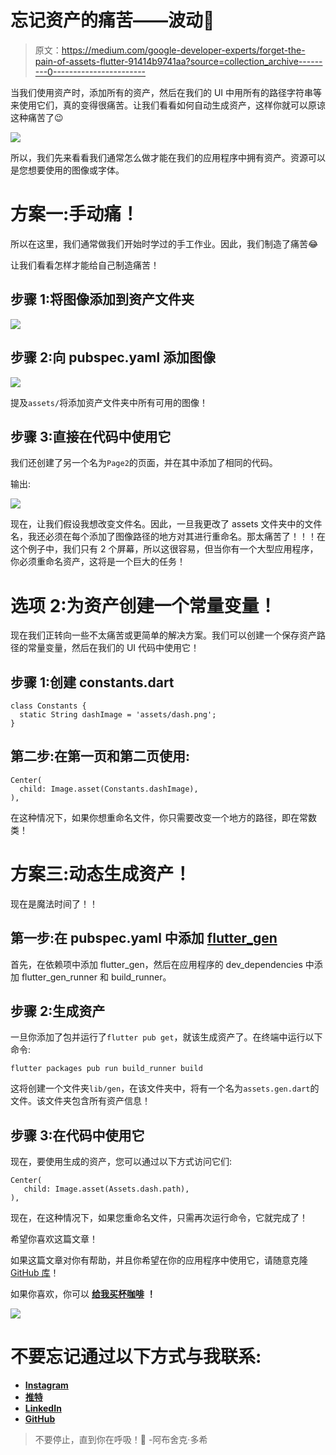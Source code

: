 # 忘记资产的痛苦——波动💙

> 原文：<https://medium.com/google-developer-experts/forget-the-pain-of-assets-flutter-91414b9741aa?source=collection_archive---------0----------------------->

当我们使用资产时，添加所有的资产，然后在我们的 UI 中用所有的路径字符串等来使用它们，真的变得很痛苦。让我们看看如何自动生成资产，这样你就可以原谅这种痛苦了😉

![](img/58c3e13e3e32709c8c12ad2b8754f266.png)

所以，我们先来看看我们通常怎么做才能在我们的应用程序中拥有资产。资源可以是您想要使用的图像或字体。

# 方案一:手动痛！

所以在这里，我们通常做我们开始时学过的手工作业。因此，我们制造了痛苦😂

让我们看看怎样才能给自己制造痛苦！

## 步骤 1:将图像添加到资产文件夹

![](img/8164cf04be3a518a9b72a253860b59b8.png)

## 步骤 2:向 pubspec.yaml 添加图像

![](img/6566fdfebe4c62bc1b806da8bd8b7fa1.png)

提及`assets/`将添加资产文件夹中所有可用的图像！

## 步骤 3:直接在代码中使用它

我们还创建了另一个名为`Page2`的页面，并在其中添加了相同的代码。

输出:

![](img/c0667f56f606f448ea20909cd051b726.png)

现在，让我们假设我想改变文件名。因此，一旦我更改了 assets 文件夹中的文件名，我还必须在每个添加了图像路径的地方对其进行重命名。那太痛苦了！！！在这个例子中，我们只有 2 个屏幕，所以这很容易，但当你有一个大型应用程序，你必须重命名资产，这将是一个巨大的任务！

# 选项 2:为资产创建一个常量变量！

现在我们正转向一些不太痛苦或更简单的解决方案。我们可以创建一个保存资产路径的常量变量，然后在我们的 UI 代码中使用它！

## 步骤 1:创建 constants.dart

```
class Constants {
  static String dashImage = 'assets/dash.png';
}
```

## 第二步:在第一页和第二页使用:

```
Center(
  child: Image.asset(Constants.dashImage),
),
```

在这种情况下，如果你想重命名文件，你只需要改变一个地方的路径，即在常数类！

# 方案三:动态生成资产！

现在是魔法时间了！！

## 第一步:在 pubspec.yaml 中添加 [flutter_gen](https://pub.dev/packages/flutter_gen)

首先，在依赖项中添加 flutter_gen，然后在应用程序的 dev_dependencies 中添加 flutter_gen_runner 和 build_runner。

## 步骤 2:生成资产

一旦你添加了包并运行了`flutter pub get`，就该生成资产了。在终端中运行以下命令:

```
flutter packages pub run build_runner build
```

这将创建一个文件夹`lib/gen`，在该文件夹中，将有一个名为`assets.gen.dart`的文件。该文件夹包含所有资产信息！

## 步骤 3:在代码中使用它

现在，要使用生成的资产，您可以通过以下方式访问它们:

```
Center(
   child: Image.asset(Assets.dash.path),
),
```

现在，在这种情况下，如果您重命名文件，只需再次运行命令，它就完成了！

希望你喜欢这篇文章！

如果这篇文章对你有帮助，并且你希望在你的应用程序中使用它，请随意克隆 [GitHub 库](https://github.com/AbhishekDoshi26/asset_generation)！

如果你喜欢，你可以 [**给我买杯咖啡**](https://www.buymeacoffee.com/abhishekdoshi26) **！**

[![](img/e2d0f958465f0a3b46dce7c726348818.png)](https://www.buymeacoffee.com/abhishekdoshi26)

# 不要忘记通过以下方式与我联系:

*   [**Instagram**](https://www.instagram.com/abhishekdoshi26/)
*   [**推特**](https://twitter.com/AbhishekDoshi26)
*   [**LinkedIn**](https://www.linkedin.com/in/AbhishekDoshi26)
*   [**GitHub**](https://github.com/AbhishekDoshi26)

> 不要停止，直到你在呼吸！💙
> -阿布舍克·多希